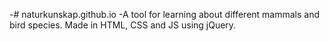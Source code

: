 -# naturkunskap.github.io
-A tool for learning about different mammals and bird species. Made in HTML, CSS and JS using jQuery.
